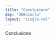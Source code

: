 ```yaml
---
title: "Conclusione"
day: "d08conclu"
layout: "single-xml"
---
```

<div id="d08conclu" type="conclusion" who="author">
<head>Conclusione</head>
<!--****giovi
04/15: you need to encode la "bella fontana" once you know which one it is

exactly
05/03: done, but not sure it is always the same one****-->
<p>
<milestone id="p99970001"/>Come 
          <name persref="dioneo" type="person">Dioneo</name> ebbe la sua novella finita, cosí 
          <name persref="lauretta" type="person">Lauretta</name>, conoscendo il termine esser venuto oltre al quale piú regnar non dovea, commendato il consiglio di 
          <name persref="pietrocanigiano" type="person">Pietro Canigiano</name> che apparve dal suo effetto buono e la sagacità di 
          <name persref="salabaetto" type="person">Salabaetto</name> che non fu minore a mandarlo a essecuzione, levatasi la laurea di capo, in testa a 
          <name persref="emilia" type="person">Emilia</name> la pose donnescamente dicendo: 
          <q direct="unspecified">Madonna, io non so come piacevole reina noi avrem di voi, ma bella la pure avrem noi: fate adunque che alle vostre bellezze l'opere sien rispondenti;</q>e tornossi a sedere.</p>
<p>
<milestone id="p99970002"/>
<name persref="emilia" type="person">Emilia</name>, non tanto dell'esser reina fatta quanto del vedersi cosí in pubblico commendare di ciò che le donne sogliono essere piú vaghe, un pochetto si vergognò e tal nel viso divenne qual in su l'aurora son le novelle rose; ma pur, poi che tenuti ebbe gli occhi alquanto bassi e ebbe il rossore dato luogo, avendo col suo siniscalco de' fatti pertinenti alla brigata ordinato, cosí cominciò a parlare: 
          <milestone id="p99970003"/>
<q direct="unspecified">Dilettose donne, assai manifestamente veggiamo che, poi che i buoi alcuna parte del giorno hanno faticato sotto il giogo ristretti, quegli esser dal giogo alleviati e disciolti, e liberamente dove lor piú piace, per li boschi lasciati sono andare alla pastura: 
          <milestone id="p99970004"/>e veggiamo ancora non esser men belli, ma molto piú, i giardini di varie piante fronzuti che i boschi ne' quali solamente querce veggiamo; per le quali cose io estimo, avendo riguardo quanti giorni sotto certa legge ristretti ragionato abbiamo, che, sí come a bisognosi, di vagare alquanto e vagando riprender forze a rientrar sotto il giogo non solamente sia utile ma oportuno. 
          <milestone id="p99970005"/>E per ciò quello che domane, seguendo il vostro dilettevole ragionar, sia da dire non intendo di ristrignervi sotto alcuna spezialità, ma voglio che ciascun secondo che gli piace ragioni, fermamente tenendo che la varietà delle cose che si diranno non meno graziosa ne fia che l'avrete pur d'una parlato; e cosí avendo fatto, chi appresso di me nel reame verrà, sí come piú forti, con maggior sicurtà ne potrà nelle usate leggi ristrignere.</q>
<milestone id="p99970006"/>E detto questo, infino all'ora della cena libertà concedette a ciascuno.</p>
<p>
<milestone id="p99970007"/>Commendò ciascun la 
          <name persref="emilia" type="person">reina</name> delle cose dette sí come savia; e in piè drizzatisi, chi a un diletto e chi a un altro si diede: le donne a far ghirlande e a trastullarsi, i giovani a giucare e a cantare, e cosí infino all'ora della cena passarono. La quale venuta, intorno alla 
          <name placeref="fontebrigata-01" type="place">bella fontana</name> con festa e con piacer cenarono, e dopo la cena al modo usato cantando e ballando si trastullarono. 
          <milestone id="p99970008"/>Alla fine la reina, per seguire de' suoi predecessori lo stilo, non obstanti quelle che volontariamente avevan dette piú di loro, comandò a 
          <name persref="panfilo" type="person">Panfilo</name> che una ne dovesse cantare; il quale liberamente cosí cominciò:</p>
<div3 type="song" who="panfilo">
<lg>
<milestone id="p99970009"/>
<l>Tanto è, Amore, il bene</l>
<l>ch'io per te sento, e l'allegrezza e 'l gioco,</l>
<l>ch'io son felice ardendo nel tuo foco.</l>
</lg>
<lg>
<milestone id="p99970010"/>
<l>L'abondante allegrezza ch'è nel core,</l>
<l>dell'alta gioia e cara</l>
<l>nella qual m'hai recato,</l>
<l>non potendo capervi esce di fore,</l>
<l>e nella faccia chiara</l>
<l>mostra 'l mio lieto stato;</l>
<l>ch'essendo innamorato</l>
<l>in cosí alto e raguardevol loco</l>
<l>lieve mi fa lo star dov'io mi coco.</l>
</lg>
<lg>
<milestone id="p99970011"/>
<l>Io non so col mio canto dimostrare,</l>
<l>né disegnar col dito,</l>
<l>Amore, il ben ch'io sento;</l>
<l>e s'io sapessi, mel convien celare;</l>
<l>ché, s'el fosse sentito,</l>
<l>torneria in tormento:</l>
<l>ma io son sí contento,</l>
<l>ch'ogni parlar sarebbe corto e fioco</l>
<l>pria n'avessi mostrato pure un poco.</l>
</lg>
<lg>
<milestone id="p99970012"/>
<l>Chi potrebbe estimar che le mie braccia</l>
<l>aggiugnesser già mai</l>
<l>là dov'io l'ho tenute,</l>
<l>e ch'io dovessi giunger la mia faccia</l>
<l>là dov'io l'accostai</l>
<l>per grazia e per salute?</l>
<l>Non mi sarien credute</l>
<l>le mie fortune; ond'io tutto m'infoco,</l>
<l>quel nascondendo ond'io m'allegro e gioco.</l>
</lg>
</div3>
<p>
<milestone id="p99970013"/>La canzone di 
          <name persref="panfilo" type="person">Panfilo</name> aveva fine, alla quale quantunque per tutti fosse compiutamente risposto, niun ve n'ebbe che, con piú attenta sollecitudine che a lui non apparteneva, non notasse le parole di quella, ingegnandosi di quello volersi indovinare che egli di convenirgli tener nascoso cantava; e quantunque varii varie cose andassero imaginando, niun per ciò alla verità del fatto pervenne. Ma la 
          <name persref="emilia" type="person">reina</name>, poi che vide la canzon di 
          <name persref="panfilo" type="person">Panfilo</name> finita e le giovani donne e gli uomini volentier riposarsi, comandò che ciascuno se n'andasse a dormire.</p>
</div>